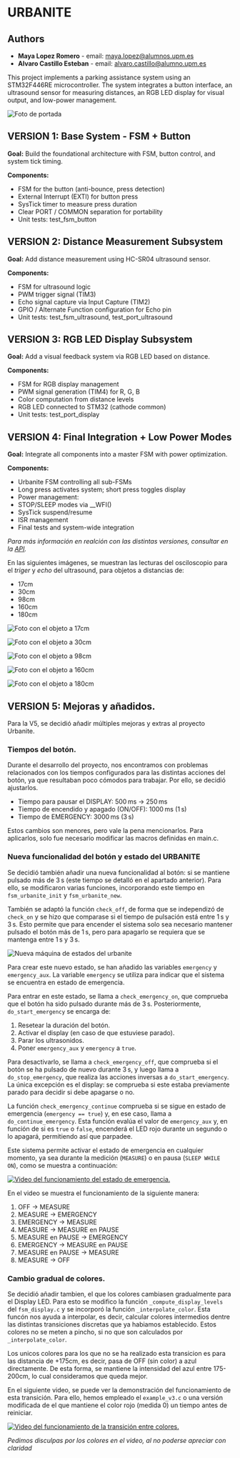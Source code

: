 # URBANITE

## Authors

* **Maya Lopez Romero** - email: [maya.lopez@alumnos.upm.es](mailto:maya.lopez@alumnos.upm.es)
* **Alvaro Castillo Esteban** - email: [alvaro.castillo@alumno.upm.es](mailto:alcaro.castillo@alumnos.upm.es)


This project implements a parking assistance system using an STM32F446RE microcontroller. The system integrates a button interface, an ultrasound sensor for measuring distances, an RGB LED display for visual output, and low-power management.

![Foto de portada](docs/assets/imgs/Portada.png)



## VERSION 1: Base System - FSM + Button

**Goal:** Build the foundational architecture with FSM, button control, and system tick timing.

**Components:**
* FSM for the button (anti-bounce, press detection)
* External Interrupt (EXTI) for button press
* SysTick timer to measure press duration
* Clear PORT / COMMON separation for portability
* Unit tests: test_fsm_button


## VERSION 2: Distance Measurement Subsystem

**Goal:** Add distance measurement using HC-SR04 ultrasound sensor.

**Components:**
* FSM for ultrasound logic
* PWM trigger signal (TIM3)
* Echo signal capture via Input Capture (TIM2)
* GPIO / Alternate Function configuration for Echo pin
* Unit tests: test_fsm_ultrasound, test_port_ultrasound


## VERSION 3: RGB LED Display Subsystem

**Goal:** Add a visual feedback system via RGB LED based on distance.

**Components:**
* FSM for RGB display management
* PWM signal generation (TIM4) for R, G, B
* Color computation from distance levels
* RGB LED connected to STM32 (cathode common)
* Unit tests: test_port_display


## VERSION 4: Final Integration + Low Power Modes

**Goal:** Integrate all components into a master FSM with power optimization.

**Components:**
* Urbanite FSM controlling all sub-FSMs
* Long press activates system; short press toggles display
* Power management:
* STOP/SLEEP modes via __WFI()
* SysTick suspend/resume
* ISR management
* Final tests and system-wide integration


_Para más información en realción con las distintas versiones, consultar en la [API](https://sdg2dieupm.github.io/urbanite/index.html)._


En las siguientes imágenes, se muestran las lecturas del osciloscopio para el _triger_ y _echo_ del ultrasound, para objetos a distancias de:
* 17cm
* 30cm
* 98cm
* 160cm
* 180cm

![Foto con el objeto a 17cm](docs/assets/imgs/17cm.png)

![Foto con el objeto a 30cm](docs/assets/imgs/30cm.png)

![Foto con el objeto a 98cm](docs/assets/imgs/98cm.png)

![Foto con el objeto a 160cm](docs/assets/imgs/160cm.png)

![Foto con el objeto a 180cm](docs/assets/imgs/180cm.png)



## VERSION 5: Mejoras y añadidos.

Para la V5, se decidió añadir múltiples mejoras y extras al proyecto Urbanite.


### Tiempos del botón.

Durante el desarrollo del proyecto, nos encontramos con problemas relacionados con los tiempos configurados para las distintas acciones del botón, ya que resultaban poco cómodos para trabajar. Por ello, se decidió ajustarlos.

* Tiempo para pausar el DISPLAY: 500 ms → 250 ms
* Tiempo de encendido y apagado (ON/OFF): 1000 ms (1 s)
* Tiempo de EMERGENCY: 3000 ms (3 s)

Estos cambios son menores, pero vale la pena mencionarlos. Para aplicarlos, solo fue necesario modificar las macros definidas en main.c.


### Nueva funcionalidad del botón y estado del URBANITE

Se decidió también añadir una nueva funcionalidad al botón: si se mantiene pulsado más de 3 s (este tiempo se detalló en el apartado anterior). Para ello, se modificaron varias funciones, incorporando este tiempo en `fsm_urbanite_init` y `fsm_urbanite_new`.

También se adaptó la función `check_off`, de forma que se independizó de `check_on` y se hizo que comparase si el tiempo de pulsación está entre 1 s y 3 s. Esto permite que para encender el sistema solo sea necesario mantener pulsado el botón más de 1 s, pero para apagarlo se requiera que se mantenga entre 1 s y 3 s.

![Nueva máquina de estados del urbanite](docs/assets/imgs/urbanite.png)

Para crear este nuevo estado, se han añadido las variables `emergency` y `emergency_aux`. La variable `emergency` se utiliza para indicar que el sistema se encuentra en estado de emergencia.

Para entrar en este estado, se llama a `check_emergency_on`, que comprueba que el botón ha sido pulsado durante más de 3 s. Posteriormente, `do_start_emergency` se encarga de:

1. Resetear la duración del botón.
2. Activar el display (en caso de que estuviese parado).
3. Parar los ultrasonidos.
4. Poner `emergency_aux` y `emergency` a `true`.

Para desactivarlo, se llama a `check_emergency_off`, que comprueba si el botón se ha pulsado de nuevo durante 3 s, y luego llama a `do_stop_emergency`, que realiza las acciones inversas a `do_start_emergency`. La única excepción es el display: se comprueba si este estaba previamente parado para decidir si debe apagarse o no.

La función `check_emergency_continue` comprueba si se sigue en estado de emergencia (`emergency == true`) y, en ese caso, llama a `do_continue_emergency`. Esta función evalúa el valor de `emergency_aux` y, en función de si es `true` o `false`, encenderá el LED rojo durante un segundo o lo apagará, permitiendo así que parpadee.

Este sistema permite activar el estado de emergencia en cualquier momento, ya sea durante la medición (`MEASURE`) o en pausa (`SLEEP WHILE ON`), como se muestra a continuación:

[![Video del funcionamiento del estado de emergencia.](docs/assets/imgs/EstadoEmergencia.png)](https://youtu.be/b1tdmrf2CGs "Este video muestra como funciona la nueva función.")

En el video se muestra el funcionamiento de la siguiente manera:
1. OFF                  ->      MEASURE
2. MEASURE              ->      EMERGENCY
3. EMERGENCY            ->      MEASURE
4. MEASURE              ->      MEASURE en PAUSE
5. MEASURE en PAUSE     ->      EMERGENCY
6. EMERGENCY            ->      MEASURE en PAUSE
7. MEASURE en PAUSE     ->      MEASURE
8. MEASURE              ->      OFF



### Cambio gradual de colores.

Se decidió añadir tambien, el que los colores cambiasen gradualmente para el Display LED. Para esto se modifico la función `_compute_display_levels` del `fsm_display.c` y se incorporó la función `_interpolate_color`. Esta funcón nos ayuda a interpolar, es decir, calcular colores intermedios dentre las distintas transiciones discretas que ya habiamos establecido. 
Estos colores no se meten a pincho, si no que son calculados por `_interpolate_color`.

Los unicos colores para los que no se ha realizado esta transicion es para las distancia de +175cm, es decir, pasa de OFF (sin color) a azul directamente. De esta forma, se mantiene la intensidad del azul entre 175-200cm, lo cual consideramos que queda mejor.

En el siguiente video, se puede ver la demonstración del funcionamiento de esta transición. Para ello, hemos empleado el `example_v3.c` o una versión modificada de el que mantiene el color rojo (medida 0) un tiempo antes de reiniciar.

[![Video del funcionamiento de la transición entre colores.](docs/assets/imgs/DisplayLineal.png)](https://youtu.be/2PJEtF-eZno "Este video muestra como funciona la transición entre colores.")

_Pedimos disculpas por los colores en el video, al no poderse apreciar con claridad_